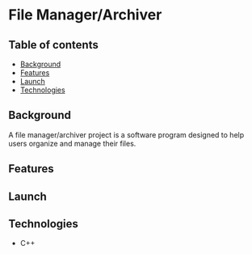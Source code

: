# File Manager/Archiver

## Table of contents
+ [Background](#background)
+ [Features](#features)
+ [Launch](#launch)
+ [Technologies](#technologies)

## Background
A file manager/archiver project is a software program designed to help users organize and manage their files.
## Features
## Launch
## Technologies
+ C++
